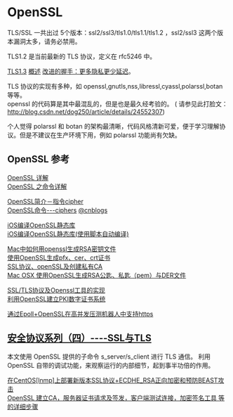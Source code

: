 # OpenSSL
TLS/SSL 一共出过 5个版本：ssl2/ssl3/tls1.0/tls1.1/tls1.2 ，ssl2/ssl3 这两个版本漏洞太多，请务必禁用。

TLS1.2 是当前最新的 TLS 协议，定义在 rfc5246 中。

[TLS1.3](https://www.sslchina.com/introduction-to-tls1-3/) [概述](https://www.inforsec.org/wp/?p=1960)  [改进的握手：更多隐私更少延迟](http://www.linuxidc.com/Linux/2015-11/125288.htm)。

TLS 协议的实现有多种，如 openssl,gnutls,nss,libressl,cyassl,polarssl,botan 等等。  
openssl 的代码算是其中最混乱的，但是也是最久经考验的。 ( 请参见此打脸文： <http://blog.csdn.net/dog250/article/details/24552307>)

个人觉得 polarssl 和 botan 的架构最清晰，代码风格清新可爱，便于学习理解协议。但是不建议在生产环境下用，例如 polarssl 功能尚有欠缺。

## OpenSSL 参考
[OpenSSL 详解](http://blog.csdn.net/w1781806162/article/details/46358747)  
[OpenSSL 之命令详解](http://shjia.blog.51cto.com/2476475/1427138)  

[OpenSSL简介－指令cipher](http://www.blogjava.net/ycyk168/archive/2009/11/27/303934.html)  
[OpenSSL命令---ciphers](http://blog.csdn.net/as3luyuan123/article/details/13609819)   [@cnblogs](http://www.cnblogs.com/LiuYanYGZ/p/6004990.html)  

[iOS编译OpenSSL静态库](http://www.jianshu.com/p/27c3393054da)  
[iOS编译OpenSSL静态库(使用脚本自动编译)](http://www.jianshu.com/p/651513cab181)  

[Mac中如何用openssl生成RSA密钥文件](http://www.jianshu.com/p/b06669a90bc6)  
[使用OpenSSL生成pfx、cer、crt证书](http://www.jianshu.com/p/0578b16cb775)  
[SSL协议、openSSL及创建私有CA](http://www.jianshu.com/p/658a4eb4d09f)  
[Mac OSX 使用OpenSSL生成RSA公匙、私匙（pem）与DER文件](http://www.jianshu.com/p/bb2bd32e8794)  

[SSL/TLS协议及Openssl工具的实现](http://www.jianshu.com/p/da65e5cd552e)  
[利用OpenSSL建立PKI数字证书系统](http://www.jianshu.com/p/143698fd8551)  

[通过Epoll+OpenSSL在高并发压测机器人中支持https](http://www.gad.qq.com/article/detail/24255)  

## [安全协议系列（四）----SSL与TLS](http://www.cnblogs.com/efzju/p/3674058.html)
本文使用 OpenSSL 提供的子命令 s_server/s_client 进行 TLS 通信。
利用 OpenSSL 自带的调试功能，来观察运行的内部细节，起到事半功倍的作用。

[在CentOS[lnmp]上部署新版本SSL协议+ECDHE_RSA正向加密和预防BEAST攻击](https://xuanwobbs.com.cn/archives/2013-07/centos-lnmp-ecdhe_rsa-beast.html)  
[OpenSSL 建立CA，服务器证书请求及签发，客户端测试连接，加密签名工具 等的详细步骤](http://blog.chinaunix.net/uid-174325-id-3563721.html)  